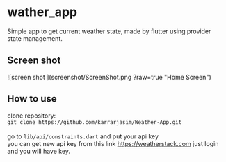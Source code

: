 # wather_app

Simple app to get current weather state, made by flutter using provider state management.<br>

## Screen shot 
![screen shot ](screenshot/ScreenShot.png
?raw=true "Home Screen")

## How to use

clone  repository: <br>
`git clone https://github.com/karrarjasim/Weather-App.git` <br><br>
go to `lib/api/constraints.dart` and put your api key <br>
you can get new api key from this link https://weatherstack.com just login and you will have key.
